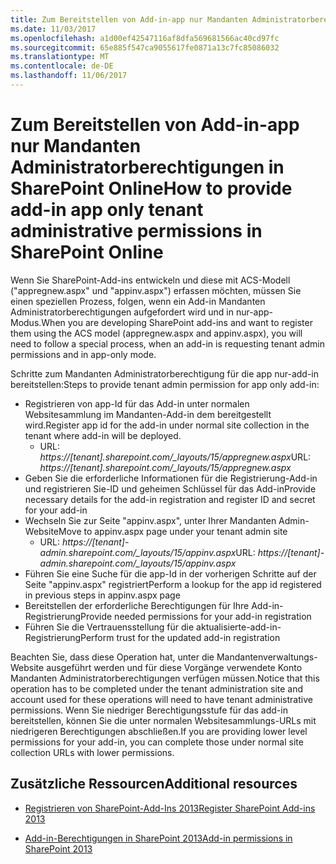 ```yaml
---
title: Zum Bereitstellen von Add-in-app nur Mandanten Administratorberechtigungen in SharePoint Online
ms.date: 11/03/2017
ms.openlocfilehash: a1d00ef42547116af8dfa569681566ac40cd97fc
ms.sourcegitcommit: 65e885f547ca9055617fe0871a13c7fc85086032
ms.translationtype: MT
ms.contentlocale: de-DE
ms.lasthandoff: 11/06/2017
---
```

<a name="how-to-provide-add-in-app-only-tenant-administrative-permissions-in-sharepoint-online"></a><span data-ttu-id="8368e-102">Zum Bereitstellen von Add-in-app nur Mandanten Administratorberechtigungen in SharePoint Online</span><span class="sxs-lookup"><span data-stu-id="8368e-102">How to provide add-in app only tenant administrative permissions in SharePoint Online</span></span>
================================================

<span data-ttu-id="8368e-103">Wenn Sie SharePoint-Add-ins entwickeln und diese mit ACS-Modell ("appregnew.aspx" und "appinv.aspx") erfassen möchten, müssen Sie einen speziellen Prozess, folgen, wenn ein Add-in Mandanten Administratorberechtigungen aufgefordert wird und in nur-app-Modus.</span><span class="sxs-lookup"><span data-stu-id="8368e-103">When you are developing SharePoint add-ins and want to register them using the ACS model (appregnew.aspx and appinv.aspx), you will need to follow a special process, when an add-in is requesting tenant admin permissions and in app-only mode.</span></span> 

<span data-ttu-id="8368e-104">Schritte zum Mandanten Administratorberechtigung für die app nur-add-in bereitstellen:</span><span class="sxs-lookup"><span data-stu-id="8368e-104">Steps to provide tenant admin permission for app only add-in:</span></span>

- <span data-ttu-id="8368e-105">Registrieren von app-Id für das Add-in unter normalen Websitesammlung im Mandanten-Add-in dem bereitgestellt wird.</span><span class="sxs-lookup"><span data-stu-id="8368e-105">Register app id for the add-in under normal site collection in the tenant where add-in will be deployed.</span></span> 
  - <span data-ttu-id="8368e-106">URL: *https://[tenant].sharepoint.com/_layouts/15/appregnew.aspx*</span><span class="sxs-lookup"><span data-stu-id="8368e-106">URL: *https://[tenant].sharepoint.com/_layouts/15/appregnew.aspx*</span></span>
- <span data-ttu-id="8368e-107">Geben Sie die erforderliche Informationen für die Registrierung-Add-in und registrieren Sie-ID und geheimen Schlüssel für das Add-in</span><span class="sxs-lookup"><span data-stu-id="8368e-107">Provide necessary details for the add-in registration and register ID and secret for your add-in</span></span>
- <span data-ttu-id="8368e-108">Wechseln Sie zur Seite "appinv.aspx", unter Ihrer Mandanten Admin-Website</span><span class="sxs-lookup"><span data-stu-id="8368e-108">Move to appinv.aspx page under your tenant admin site</span></span>
  - <span data-ttu-id="8368e-109">URL: *https://[tenant]-admin.sharepoint.com/_layouts/15/appinv.aspx*</span><span class="sxs-lookup"><span data-stu-id="8368e-109">URL: *https://[tenant]-admin.sharepoint.com/_layouts/15/appinv.aspx*</span></span>
- <span data-ttu-id="8368e-110">Führen Sie eine Suche für die app-Id in der vorherigen Schritte auf der Seite "appinv.aspx" registriert</span><span class="sxs-lookup"><span data-stu-id="8368e-110">Perform a lookup for the app id registered in previous steps in appinv.aspx page</span></span>
- <span data-ttu-id="8368e-111">Bereitstellen der erforderliche Berechtigungen für Ihre Add-in-Registrierung</span><span class="sxs-lookup"><span data-stu-id="8368e-111">Provide needed permissions for your add-in registration</span></span>
- <span data-ttu-id="8368e-112">Führen Sie die Vertrauensstellung für die aktualisierte-add-in-Registrierung</span><span class="sxs-lookup"><span data-stu-id="8368e-112">Perform trust for the updated add-in registration</span></span>

<span data-ttu-id="8368e-113">Beachten Sie, dass diese Operation hat, unter die Mandantenverwaltungs-Website ausgeführt werden und für diese Vorgänge verwendete Konto Mandanten Administratorberechtigungen verfügen müssen.</span><span class="sxs-lookup"><span data-stu-id="8368e-113">Notice that this operation has to be completed under the tenant administration site and account used for these operations will need to have tenant administrative permissions.</span></span> <span data-ttu-id="8368e-114">Wenn Sie niedriger Berechtigungsstufe für das add-in bereitstellen, können Sie die unter normalen Websitesammlungs-URLs mit niedrigeren Berechtigungen abschließen.</span><span class="sxs-lookup"><span data-stu-id="8368e-114">If you are providing lower level permissions for your add-in, you can complete those under normal site collection URLs with lower permissions.</span></span> 


## <a name="additional-resources"></a><span data-ttu-id="8368e-115">Zusätzliche Ressourcen</span><span class="sxs-lookup"><span data-stu-id="8368e-115">Additional resources</span></span>
<span data-ttu-id="8368e-116"><a name="bk_addresources"> </a></span><span class="sxs-lookup"><span data-stu-id="8368e-116"></span></span>

- [<span data-ttu-id="8368e-117">Registrieren von SharePoint-Add-Ins 2013</span><span class="sxs-lookup"><span data-stu-id="8368e-117">Register SharePoint Add-ins 2013</span></span>](https://msdn.microsoft.com/en-us/library/office/jj687469.aspx)
    
- [<span data-ttu-id="8368e-118">Add-in-Berechtigungen in SharePoint 2013</span><span class="sxs-lookup"><span data-stu-id="8368e-118">Add-in permissions in SharePoint 2013</span></span>](https://msdn.microsoft.com/en-us/library/office/fp142383.aspx)

